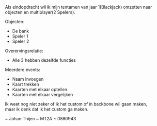 Als eindopdracht wil ik mijn tentamen van jaar 1(Blackjack) omzetten naar objecten en multiplayer(2 Spelers).


Objecten: 

- De bank
- Speler 1
- Speler 2

Overervingsrelatie:

- Alle 3 hebben dezelfde functies

Meerdere events:

- Naam invoegen
- Kaart trekken
- Kaarten met elkaar optellen
- Kaarten met elkaar vergelijken

Ik weet nog niet zeker of ik het custom of in backbone wil gaan maken, maar ik denk dat ik het custom ga maken.


~ Johan Thijen
~ MT2A
~ 0860943
